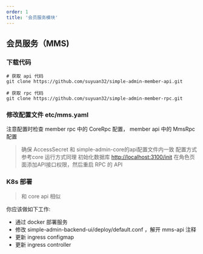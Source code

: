 ```yaml
---
order: 1
title: '会员服务模块'
---
```



## 会员服务（MMS)

### 下载代码

```shell
# 获取 api 代码
git clone https://github.com/suyuan32/simple-admin-member-api.git

# 获取 rpc 代码
git clone https://github.com/suyuan32/simple-admin-member-rpc.git
```

### 修改配置文件 etc/mms.yaml

注意配置时检查 member rpc 中的 CoreRpc 配置， member api 中的 MmsRpc 配置 


> 确保 AccessSecret 和 simple-admin-core的api配置文件内一致
> 配置方式参考core
> 运行方式同理
> 初始化数据库 <http://localhost:3100/init>
> 在角色页面添加API接口权限，然后重启 RPC 的 API

### K8s 部署
>
> 和 core api 相似

你应该做如下工作:

- 通过 docker 部署服务
- 修改 simple-admin-backend-ui/deploy/default.conf ，解开 mms-api 注释
- 更新 ingress configmap
- 更新 ingress controller
